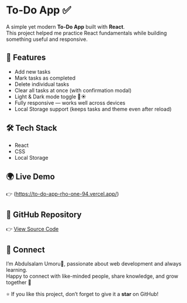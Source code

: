 # To-Do App ✅  

A simple yet modern **To-Do App** built with **React**.  
This project helped me practice React fundamentals while building something useful and responsive.  

## 🚀 Features  
- Add new tasks  
- Mark tasks as completed  
- Delete individual tasks  
- Clear all tasks at once (with confirmation modal)  
- Light & Dark mode toggle 🌙☀️  
- Fully responsive — works well across devices  
- Local Storage support (keeps tasks and theme even after reload)  

## 🛠️ Tech Stack  
- React  
- CSS  
- Local Storage  

## 🌍 Live Demo  
👉 (https://to-do-app-rho-one-94.vercel.app/)  

## 📂 GitHub Repository  
👉 [View Source Code](https://github.com/Abdulsalam675/to-do-app)  

## 🤝 Connect  
I’m Abdulsalam Umoru👋, passionate about web development and always learning.  
Happy to connect with like-minded people, share knowledge, and grow together 🚀  

⭐ If you like this project, don’t forget to give it a **star** on GitHub!
